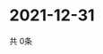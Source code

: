 # 2021-12-31
  共 0条

  <!-- BEGIN -->
  <!-- 最后更新时间Fri Dec 31 2021 04:05:44 GMT+0000 (Coordinated Universal Time) -->
  
  <!-- END -->
  
  